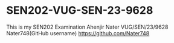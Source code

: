 # SEN202-VUG-SEN-23-9628
This is my SEN202 Examination
Ahenjir Nater VUG/SEN/23/9628
Nater748(GitHub username)
https://github.com/Nater748
